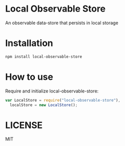 Local Observable Store
=============

An observable data-store that persists in local storage

Installation
============

```bash
npm install local-observable-store
```

How to use
==========

Require and initialize local-observable-store:

```js
var LocalStore = require("local-observable-store"),
  localStore = new LocalStore();
```


LICENSE
=======

MIT
